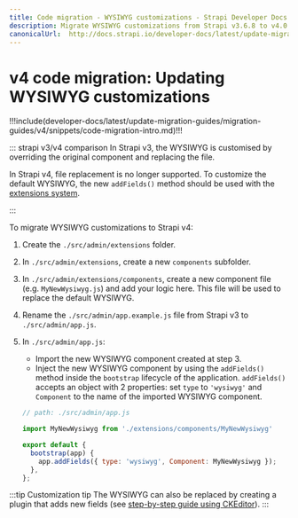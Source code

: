 ```yaml
---
title: Code migration - WYSIWYG customizations - Strapi Developer Docs
description: Migrate WYSIWYG customizations from Strapi v3.6.8 to v4.0.x with step-by-step instructions
canonicalUrl:  http://docs.strapi.io/developer-docs/latest/update-migration-guides/migration-guides/v4/code/frontend/wysiwyg.html
---
```


# v4 code migration: Updating WYSIWYG customizations

!!!include(developer-docs/latest/update-migration-guides/migration-guides/v4/snippets/code-migration-intro.md)!!!

::: strapi v3/v4 comparison
In Strapi v3, the WYSIWYG is customised by overriding the original component and replacing the file.

In Strapi v4, file replacement is no longer supported. To customize the default WYSIWYG, the new `addFields()` method should be used with the [extensions system](/developer-docs/latest/development/admin-customization.md#extension).

:::

To migrate WYSIWYG customizations to Strapi v4:

1. Create the `./src/admin/extensions` folder.

2. In `./src/admin/extensions`, create a new `components` subfolder.

3. In `./src/admin/extensions/components`, create a new component file (e.g. `MyNewWysiwyg.js`) and add your logic here. This file will be used to replace the default WYSIWYG.

4. Rename the `./src/admin/app.example.js` file from Strapi v3 to `./src/admin/app.js`.

5. In `./src/admin/app.js`:

    * Import the new WYSIWYG component created at step 3.
    * Inject the new WYSIWYG component by using the `addFields()` method inside the `bootstrap` lifecycle of the application. `addFields()` accepts an object with 2 properties: set `type` to `'wysiwyg'` and `Component` to the name of the imported WYSIWYG component.

    ```js
    // path: ./src/admin/app.js

    import MyNewWysiwyg from './extensions/components/MyNewWysiwyg'

    export default {
      bootstrap(app) {
        app.addFields({ type: 'wysiwyg', Component: MyNewWysiwyg });
      },
    };
    ```

:::tip Customization tip
The WYSIWYG can also be replaced by creating a plugin that adds new fields (see [step-by-step guide using CKEditor](/developer-docs/latest/guides/registering-a-field-in-admin.md)).
:::

<!-- TODO: add conclusion or next steps -->
